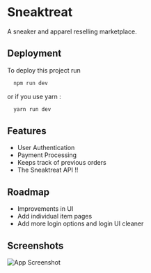 
# Sneaktreat

A sneaker and apparel reselling marketplace.


## Deployment

To deploy this project run

```bash
  npm run dev
```
or if you use yarn :
```bash
  yarn run dev
```


## Features

- User Authentication
- Payment Processing
- Keeps track of previous orders
- The Sneaktreat API !!


## Roadmap

- Improvements in UI
- Add individual item pages
- Add more login options and login UI cleaner


## Screenshots

![App Screenshot](https://i.imgur.com/RRTjF5a.jpeg)


